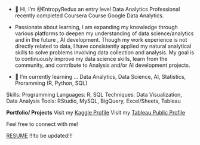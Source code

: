 - 👋 Hi, I’m @EntropyRedux an entry level Data Analytics Professional recently completed Coursera Course Google Data Analytics. 

- Passionate about learning, I am expanding my knowledge through various platforms to deepen my understanding of data science/analytics and in the future , AI development. Though my work experience is not directly related to data, I have consistently applied my natural analytical skills to solve problems involving data collection and analysis. My goal is to continuously improve my data science skills, learn from the community, and contribute to Analysis and/or AI development projects.

- 🌱 I’m currently learning ... Data Analytics, Data Science, AI, Statistics, Proramming (R, Python, SQL)

Skills:
Programming Languages: R, SQL
Techniques: Data Visualization, Data Analysis
Tools: RStudio, MySQL, BigQuery, Excel/Sheets, Tableau

**Portfolio/ Projects**
Visit my [Kaggle Profile](https://www.kaggle.com/marvinbulahan)
Visit my [Tableau Public Profile](https://public.tableau.com/app/profile/entropy)

Feel free to connect with me!

[RESUME](https://drive.google.com/file/d/1Nd73AtGGoJNBVX0LBy0scKBRZku8NVLp/view?usp=sharing)
!!!to be updated!!!


<!---
EntropyRedux/EntropyRedux is a ✨ special ✨ repository because its `README.md` (this file) appears on your GitHub profile.
You can click the Preview link to take a look at your changes.
--->
